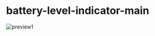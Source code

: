 # battery-level-indicator-main
![preview1](https://user-images.githubusercontent.com/100160834/217354261-0c52b060-ee82-4226-893a-64715cd78ead.png)
